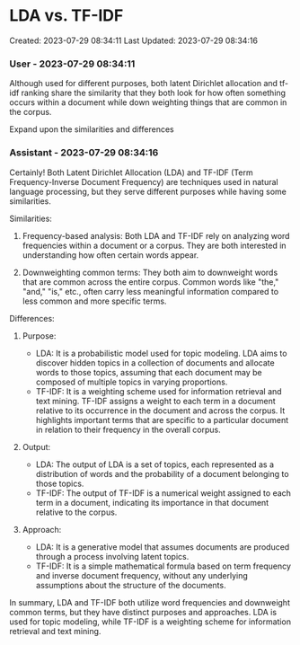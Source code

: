 # LDA vs. TF-IDF

Created: 2023-07-29 08:34:11
Last Updated: 2023-07-29 08:34:16

### User - 2023-07-29 08:34:11

Although used for different purposes, both latent Dirichlet allocation and tf-idf ranking share the similarity that they both look for how often something occurs within a document while down weighting things that are common in the corpus.

Expand upon the similarities and differences

### Assistant - 2023-07-29 08:34:16

Certainly! Both Latent Dirichlet Allocation (LDA) and TF-IDF (Term Frequency-Inverse Document Frequency) are techniques used in natural language processing, but they serve different purposes while having some similarities.

Similarities:

1. Frequency-based analysis: Both LDA and TF-IDF rely on analyzing word frequencies within a document or a corpus. They are both interested in understanding how often certain words appear.

2. Downweighting common terms: They both aim to downweight words that are common across the entire corpus. Common words like "the," "and," "is," etc., often carry less meaningful information compared to less common and more specific terms.

Differences:

1. Purpose:
   - LDA: It is a probabilistic model used for topic modeling. LDA aims to discover hidden topics in a collection of documents and allocate words to those topics, assuming that each document may be composed of multiple topics in varying proportions.
   - TF-IDF: It is a weighting scheme used for information retrieval and text mining. TF-IDF assigns a weight to each term in a document relative to its occurrence in the document and across the corpus. It highlights important terms that are specific to a particular document in relation to their frequency in the overall corpus.

2. Output:
   - LDA: The output of LDA is a set of topics, each represented as a distribution of words and the probability of a document belonging to those topics.
   - TF-IDF: The output of TF-IDF is a numerical weight assigned to each term in a document, indicating its importance in that document relative to the corpus.

3. Approach:
   - LDA: It is a generative model that assumes documents are produced through a process involving latent topics.
   - TF-IDF: It is a simple mathematical formula based on term frequency and inverse document frequency, without any underlying assumptions about the structure of the documents.

In summary, LDA and TF-IDF both utilize word frequencies and downweight common terms, but they have distinct purposes and approaches. LDA is used for topic modeling, while TF-IDF is a weighting scheme for information retrieval and text mining.

